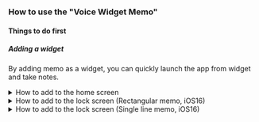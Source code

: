 ### How to use the "Voice Widget Memo"

#### Things to do first

##### Adding a widget

By adding memo as a widget, you can quickly launch the app from widget and take notes.

<details markdown="1">
<summary>How to add to the home screen</summary>
<br>

- Long-press the home screen

![add_home_1](images/us/add_home_1.png)

- Tap the + button on the top left

![add_home_2](images/us/add_home_2.png)

- Search for "Voice Widget Memo" and tap it

![add_home_3](images/us/add_home_3.png)

- Swipe to choose your preferred size

![add_home_4](images/us/add_home_4.png)

- Tap the blue confirmation button

![add_home_5](images/us/add_home_5.png)

- Tap the home screen to complete

![add_home_6](images/us/add_home_6.png)

</details>

<details markdown="1">
<summary>How to add to the lock screen (Rectangular memo, iOS16)</summary>
<br>

- Long-press the lock screen

![add_l_r_1](images/us/add_lock_rect_1.png)

- Tap "Customize"

![add_l_r_2](images/us/add_lock_rect_2.png)

- Tap "Lock Screen"

![add_l_r_3](images/us/add_lock_rect_3.png)

- Tap the "ADD WIDGETS" section

![add_l_r_4](images/us/add_lock_rect_4.png)

- Search for "Voice Widget Memo" and tap it

![add_l_r_5](images/us/add_lock_rect_5.png)

- Tap the widget

![add_l_r_6](images/us/add_lock_rect_6.png)

- Tap the lock screen to confirm

![add_l_r_7](images/us/add_lock_rect_7.png)

- Tap "Done"

![add_l_r_8](images/us/add_lock_rect_8.png)

- Tap the lock screen

![add_l_r_9](images/us/add_lock_rect_9.png)

- You have now completed adding memo
- When you tap the lock screen widget,

![add_l_r_10](images/us/add_lock_rect_10.png)

- The app's note screen will be displayed

![add_l_r_11](images/us/add_lock_rect_11.png)

</details>

<details markdown="1">
<summary>How to add to the lock screen (Single line memo, iOS16)</summary>
<br>

- Long-press the lock screen

![add_l_l_1](images/us/add_lock_line_1.png)

- Tap "Customize"

![add_l_l_2](images/us/add_lock_line_2.png)

- Tap "Lock Screen"

![add_l_l_3](images/us/add_lock_line_3.png)

- Tap the part where the date and time are displayed

![add_l_l_4](images/us/add_lock_line_4.png)

- Search for "Voice Widget Memo" and tap it

![add_l_l_5](images/us/add_lock_line_5.png)

- Tap the lock screen to confirm

![add_l_l_6](images/us/add_lock_line_6.png)

- Tap "Done"

![add_l_l_7](images/us/add_lock_line_7.png)

- Tap the lock screen

![add_l_l_8](images/us/add_lock_line_8.png)

- You have now completed adding memo
- When you tap the lock screen widget,

![add_l_l_9](images/us/add_lock_line_9.png)

- The app's note screen will be displayed

![add_l_l_10](images/us/add_lock_line_10.png)

</details>
